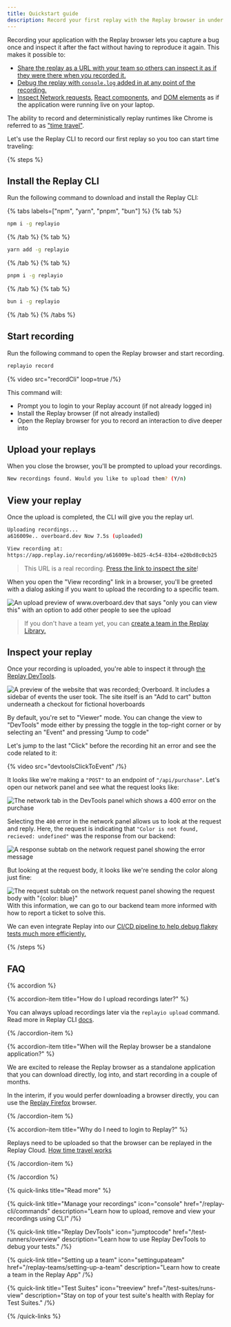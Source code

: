 ```yaml
---
title: Quickstart guide
description: Record your first replay with the Replay browser in under a minute.
---
```


Recording your application with the Replay browser lets you capture a bug once and inspect it after the fact without having to reproduce it again. This makes it possible to:

- [Share the replay as a URL with your team so others can inspect it as if they were there when you recorded it.](/basics/replay-devtools/time-travel-devtools/collaborative-devtools)
- [Debug the replay with `console.log` added in at any point of the recording.](/basics/replay-devtools/time-travel-devtools/live-console-logs)
- [Inspect Network requests](/basics/replay-devtools/browser-devtools/network-monitor), [React components](/basics/replay-devtools/framework-devtools/react-panel), and [DOM elements](/basics/replay-devtools/browser-devtools/elements-panel) as if the application were running live on your laptop.

The ability to record and deterministically replay runtimes like Chrome is referred to as ["time travel"](/basics/overview/why-time-travel).

Let's use the Replay CLI to record our first replay so you too can start time traveling:

{% steps %}

## Install the Replay CLI

Run the following command to download and install the Replay CLI:

{% tabs labels=["npm", "yarn", "pnpm", "bun"] %}
{% tab %}

```sh
npm i -g replayio
```

{% /tab %}
{% tab %}

```sh
yarn add -g replayio
```

{% /tab %}
{% tab %}

```sh
pnpm i -g replayio
```

{% /tab %}
{% tab %}

```sh
bun i -g replayio
```

{% /tab %}
{% /tabs %}

## Start recording

Run the following command to open the Replay browser and start recording.

```sh
replayio record
```

{% video src="recordCli" loop=true /%}

This command will:

- Prompt you to login to your Replay account (if not already logged in)
- Install the Replay browser (if not already installed)
- Open the Replay browser for you to record an interaction to dive deeper into

## Upload your replays

When you close the browser, you'll be prompted to upload your recordings.

```sh
New recordings found. Would you like to upload them? (Y/n)
```

## View your replay

Once the upload is completed, the CLI will give you the replay url.

```sh
Uploading recordings...
a616009e.. overboard.dev Now 7.5s (uploaded)

View recording at:
https://app.replay.io/recording/a616009e-b825-4c54-83b4-e20bd8c0cb25
```

> This URL is a real recording. [Press the link to inspect the site](https://app.replay.io/recording/a616009e-b825-4c54-83b4-e20bd8c0cb25)!

When you open the "View recording" link in a browser, you'll be greeted with a dialog asking if you want to upload the recording to a specific team.

![An upload preview of www.overboard.dev that says "only you can view this" with an option to add other people to see the upload](/images/upload_perms.png)

> If you don't have a team yet, you can [create a team in the Replay Library.](/basics/replay-teams/setting-up-a-team)

## Inspect your replay

Once your recording is uploaded, you're able to inspect it through [the Replay DevTools](https://app.replay.io/).

![A preview of the website that was recorded; Overboard. It includes a sidebar of events the user took. The site itself is an "Add to cart" button underneath a checkout for fictional hoverboards](/images/recording_landing_page.png)

By default, you're set to "Viewer" mode. You can change the view to "DevTools" mode either by pressing the toggle in the top-right corner or by selecting an "Event" and pressing "Jump to code"

Let's jump to the last "Click" before the recording hit an error and see the code related to it:

{% video src="devtoolsClickToEvent" /%}

It looks like we're making a `"POST"` to an endpoint of `"/api/purchase"`. Let's open our network panel and see what the request looks like:

![The network tab in the DevTools panel which shows a 400 error on the purchase](/images/network_tab.png)

Selecting the `400` error in the network panel allows us to look at the request and reply. Here, the request is indicating that `"Color is not found, recieved: undefined"` was the response from our backend:

![A response subtab on the network request panel showing the error message](/images/response_body.png)

But looking at the request body, it looks like we're sending the color along just fine:

![The request subtab on the network request panel showing the request body with "{color: blue}"](/images/request_body.png)
With this information, we can go to our backend team more informed with how to report a ticket to solve this.

We can even integrate Replay into our [CI/CD pipeline to help debug flakey tests much more efficiently.](/reference/test-runners/overview)

{% /steps %}

## FAQ

{% accordion %}

{% accordion-item title="How do I upload recordings later?" %}

You can always upload recordings later via the `replayio upload` command. Read more in Replay CLI [docs](/reference/replay-cli/commands).

{% /accordion-item %}

{% accordion-item title="When will the Replay browser be a standalone application?" %}

We are excited to release the Replay browser as a standalone application that you can download directly, log into, and start recording in a couple of months.

In the interim, if you would perfer downloading a browser directly, you can use the [Replay Firefox](/reference/replay-runtimes/replay-firefox) browser.

{% /accordion-item %}

{% accordion-item title="Why do I need to login to Replay?" %}

Replays need to be uploaded so that the browser can be replayed in the Replay Cloud. [How time travel works](/basics/overview/how-does-time-travel-work)

{% /accordion-item %}

{% /accordion %}

{% quick-links title="Read more"  %}

{% quick-link
  title="Manage your recordings"
  icon="console"
  href="/replay-cli/commands"
  description="Learn how to upload, remove and view your recordings using CLI"
/%}

{% quick-link
  title="Replay DevTools"
  icon="jumptocode"
  href="/test-runners/overview"
  description="Learn how to use Replay DevTools to debug your tests."
/%}

{% quick-link
  title="Setting up a team"
  icon="settingupateam"
  href="/replay-teams/setting-up-a-team"
  description="Learn how to create a team in the Replay App"
/%}

{% quick-link
  title="Test Suites"
  icon="treeview"
  href="/test-suites/runs-view"
  description="Stay on top of your test suite's health with Replay for Test Suites."
/%}

{% /quick-links %}
